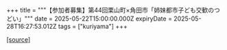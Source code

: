 +++
title = """【参加者募集】第44回栗山町×角田市「姉妹都市子ども交歓のつどい」"""
date = 2025-05-22T15:00:00.000Z
expiryDate = 2025-05-28T16:27:53.012Z
tags = ["kuriyama"]
+++


[[source]](https://www.town.kuriyama.hokkaido.jp/soshiki/55/31793.html)
